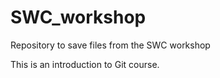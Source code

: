 # SWC_workshop
Repository to save files from the SWC workshop

This is an introduction to Git course.
